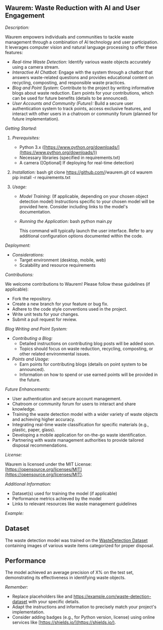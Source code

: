 ## Waurem: Waste Reduction with AI and User Engagement

*Description:*

Waurem empowers individuals and communities to tackle waste management through a combination of AI technology and user participation. It leverages computer vision and natural language processing to offer these features:

- *Real-time Waste Detection:* Identify various waste objects accurately using a camera stream.
- *Interactive AI Chatbot:* Engage with the system through a chatbot that answers waste-related questions and provides educational content on recycling, composting, and responsible waste practices.
- *Blog and Point System:* Contribute to the project by writing informative blogs about waste reduction. Earn points for your contributions, which can be used for future benefits (details to be announced).
- *User Accounts and Community (Future):* Build a secure user authentication system to track points, access exclusive features, and interact with other users in a chatroom or community forum (planned for future implementation).

*Getting Started:*

1. *Prerequisites:*
    - Python 3.x ([https://www.python.org/downloads/](https://www.python.org/downloads/))
    - Necessary libraries (specified in requirements.txt)
    - A camera ([Optional] If deploying for real-time detection)
2. *Installation:*
    bash
    git clone https://github.com/<your-username>/waurem.git
    cd waurem
    pip install -r requirements.txt
    
3. *Usage:*
    - *Model Training:* (If applicable, depending on your chosen object detection model)
        Instructions specific to your chosen model will be provided here. Consider including links to the model's documentation.
    - *Running the Application:*
        bash
        python main.py
        
        This command will typically launch the user interface. Refer to any additional configuration options documented within the code.

*Deployment:*

- *Considerations:*
    - Target environment (desktop, mobile, web)
    - Scalability and resource requirements

*Contributions:*

We welcome contributions to Waurem! Please follow these guidelines (if applicable):
- Fork the repository.
- Create a new branch for your feature or bug fix.
- Adhere to the code style conventions used in the project.
- Write unit tests for your changes.
- Submit a pull request for review.

*Blog Writing and Point System:*

- *Contributing a Blog:*
    - Detailed instructions on contributing blog posts will be added soon.
    - Topics should focus on waste reduction, recycling, composting, or other related environmental issues.
- *Points and Usage:*
    - Earn points for contributing blogs (details on point system to be announced).
    - Information on how to spend or use earned points will be provided in the future.

*Future Enhancements:*

- User authentication and secure account management.
- Chatroom or community forum for users to interact and share knowledge.
- Training the waste detection model with a wider variety of waste objects and achieving higher accuracy.
- Integrating real-time waste classification for specific materials (e.g., plastic, paper, glass).
- Developing a mobile application for on-the-go waste identification.
- Partnering with waste management authorities to provide tailored disposal recommendations.


*License:*

Waurem is licensed under the MIT License: [https://opensource.org/licenses/MIT](https://opensource.org/licenses/MIT).

*Additional Information:*

- Dataset(s) used for training the model (if applicable)
- Performance metrics achieved by the model
- Links to relevant resources like waste management guidelines

*Example:*


## Dataset

The waste detection model was trained on the [WasteDetection Dataset](https://example.com/waste-detection-dataset) containing images of various waste items categorized for proper disposal.

## Performance

The model achieved an average precision of X% on the test set, demonstrating its effectiveness in identifying waste objects.


*Remember:*

- Replace placeholders like <your-username> and https://example.com/waste-detection-dataset with your specific details.
- Adapt the instructions and information to precisely match your project's implementation.
- Consider adding badges (e.g., for Python version, license) using online services like [https://shields.io/](https://shields.io/).